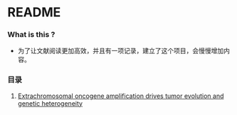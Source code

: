 # README #

### What is this ? ###

* 为了让文献阅读更加高效，并且有一项记录，建立了这个项目，会慢慢增加内容。

### 目录 ###

1. [Extrachromosomal oncogene amplification drives tumor evolution and genetic heterogeneity](www.baidu.com)
